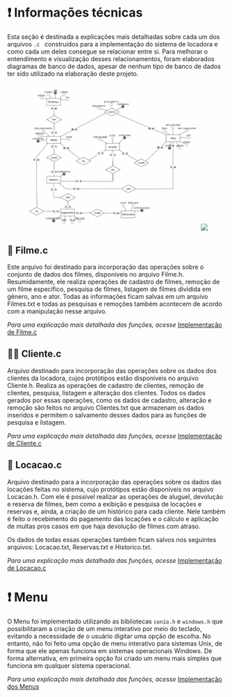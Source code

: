 # :heavy_exclamation_mark: Informações técnicas 

Esta seção é destinada a explicações mais detalhadas sobre cada um dos arquivos ```.c ``` construídos para a implementação do sistema de locadora e como cada um deles consegue se relacionar entre si. Para melhorar o entendimento e visualização desses relacionamentos, foram elaborados diagramas de banco de dados, apesar de nenhum tipo de banco de dados ter sido utilizado na elaboração deste projeto.

<p align="center">
<img src="/imagens/modelo conceitual.png" width="400" /> 
<img src="/imagens/modelo lógico.png" width="400" />
</p>

## 	:movie_camera: Filme.c

Este arquivo foi destinado para incorporação das operações sobre o conjunto de dados dos filmes, disponíveis no arquivo Filme.h. Resumidamente, ele realiza operações de cadastro de filmes, remoção de um filme específico, pesquisa de filmes, listagem de filmes dividida em gênero, ano e ator. Todas as informações ficam salvas em um arquivo Filmes.txt e todas as pesquisas e remoções também acontecem de acordo com a manipulação nesse arquivo.

_Para uma explicação mais detalhada das funções, acesse_ [Implementação de Filme.c](https://github.com/vicfior/Locadora-PI/blob/57b572569d1b0e6776813fc150d1939f3a535d1d/Informa%C3%A7%C3%B5es%20adicionais/Implementa%C3%A7%C3%A3o%20Filme.md)

## :frowning_woman: Cliente.c 

Arquivo destinado para incorporação das operações sobre os dados dos clientes da locadora, cujos protótipos estão disponíveis no arquivo Cliente.h. Realiza as operações de cadastro de clientes, remoção de clientes, pesquisa, listagem e alteração dos clientes. Todos os dados gerados por essas operações, como os dados de cadastro, alteração e remoção são feitos no arquivo Clientes.txt que armazenam os dados inseridos e permitem o salvamento desses dados para as funções de pesquisa e listagem.

_Para uma explicação mais detalhada das funções, acesse_ [Implementação de Cliente.c](https://github.com/vicfior/Locadora-PI/blob/a82a4c47c34afc67e7b751dc3fcb7315021070f2/Informa%C3%A7%C3%B5es%20adicionais/Implementa%C3%A7%C3%A3o%20Cliente.md)

## :vhs: Locacao.c

Arquivo destinado para a incorporação das operações sobre os dados das locações feitas no sistema, cujo protótipos estão disponíveis no arquivo Locacao.h. Com ele é possível realizar as operações de aluguel, devolução e reserva de filmes, bem como a exibição e pesquisa de locações e reservas e, ainda, a criação de um histórico para cada cliente. Nele também é feito o recebimento do pagamento das locações e o cálculo e aplicação de multas pros casos em que haja devolução de filmes com atraso. 

Os dados de todas essas operações também ficam salvos nos seguintes arquivos: Locacao.txt, Reservas.txt e Historico.txt.

_Para uma explicação mais detalhada das funções, acesse_ [Implementação de Locacao.c](https://github.com/vicfior/Locadora-PI/blob/a82a4c47c34afc67e7b751dc3fcb7315021070f2/Informa%C3%A7%C3%B5es%20adicionais/Implementa%C3%A7%C3%A3o%20Locacao.md)

# :heavy_exclamation_mark: Menu

O Menu foi implementado utilizando as bibliotecas ```conio.h``` e ```windows.h``` que possibilitaram a criação de um menu interativo por meio do teclado, evitando a necessidade de o usuário digitar uma opção de escolha. No entanto, não foi feito uma opção de menu interativo para sistemas Unix, de forma que ele apenas funciona em sistemas operacionais Windows. De forma alternativa, em primeira opção foi criado um menu mais simples que funciona em qualquer sistema operacional. 

_Para uma explicação mais detalhada das funções, acesse_ [Implementação dos Menus](https://github.com/vicfior/Locadora-PI/blob/91c43e619b9f330d9281ac1b292a25518218e24f/Informa%C3%A7%C3%B5es%20adicionais/Implementa%C3%A7%C3%A3o%20dos%20Menus.md)
